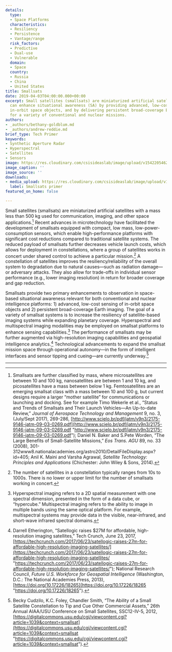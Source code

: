 ```yaml
---
details:
  type:
  - Space Platforms
  characteristics:
  - Resiliency
  - Persistence
  - Vantage/range
  risk_factors:
  - Predictive
  - Dual-use
  - Vulnerable
  domain:
  - Space
  country:
  - Russia
  - China
  - United States
title: Smallsats
date: 2019-04-03T04:00:00.000+00:00
excerpt: Small satellites (smallsats) are miniaturized artificial satellites that
  can enhance situational awareness (SA) by providing advanced, low-cost sensing of
  in-orbit space objects, and by delivering persistent broad-coverage Earth imaging
  for a variety of conventional and nuclear missions.
authors:
- _authors/bethany-goldblum.md
- _authors/andrew-reddie.md
brief_type: Tech Primer
keywords:
- Synthetic Aperture Radar
- Hyperspectral
- Satellites
- Sensors
image: https://res.cloudinary.com/csisideaslab/image/upload/v1542205462/on-the-radar/header-sample.jpg
image_caption: ''
image_source: ''
downloads:
- media_upload: https://res.cloudinary.com/csisideaslab/image/upload/v1562865065/on-the-radar/Smallsats%20Final%20Primer%20Formatted%2007-02-29.pdf
  label: Smallsats primer
featured_on_home: false

---
```

Small satellites (smallsats) are miniaturized artificial satellites with a mass less than 500 kg used for communication, imaging, and other space applications.[^1] Recent advances in microtechnology have facilitated the development of smallsats equipped with compact, low mass, low-power-consumption sensors, which enable high-performance platforms with significant cost reductions compared to traditional satellite systems. The reduced payload of smallsats further decreases vehicle launch costs, which allows for deployment in constellations, where a group of satellites works in concert under shared control to achieve a particular mission.[^2] A constellation of satellites improves the <define>resiliency/reliability</define> of the overall system to degradation due to natural causes—such as radiation damage—or adversary attacks. They also allow for trade-offs in individual sensor performance (e.g., lower imaging resolution) in return for broader coverage and gap reduction.

Smallsats provide two primary enhancements to observation in space-based situational awareness relevant for both conventional and nuclear intelligence platforms: 1) advanced, low-cost sensing of in-orbit space objects and 2) persistent broad-coverage Earth imaging. The goal of a variety of smallsat systems is to increase the resiliency of satellite-based imaging systems while expanding planetary coverage. Hyperspectral and multispectral imaging modalities may be employed on smallsat platforms to enhance sensing capabilities.[^3] The performance of smallsats may be further augmented via high-resolution imaging capabilities and geospatial intelligence analytics.[^4] Technological advancements to expand the smallsat mission space through operational autonomy—in the form of intelligent interfaces and sensor tipping and cueing—are currently underway.[^5]

***

[^1]: Smallsats are further classified by mass, where microsatellites are between 10 and 100 kg, nanosatellites are between 1 and 10 kg, and picosatellites have a mass between below 1 kg. Femtosatellites are an emerging smallsat class with a mass between 10 and 100 g, but current designs require a larger “mother satellite” for communications or launching and docking. See for example Timo Wekerle et al., “Status and Trends of Smallsats and Their Launch Vehicles—An Up-to-date Review,” _Journal of Aerospace Technology and Management_ 9, no. 3, (July/Sept 2017), 269-286, [http://www.scielo.br/pdf/jatm/v9n3/2175-9146-jatm-09-03-0269.pdf](http://www.scielo.br/pdf/jatm/v9n3/2175-9146-jatm-09-03-0269.pdf "http://www.scielo.br/pdf/jatm/v9n3/2175-9146-jatm-09-03-0269.pdf"); Daniel N. Baker and S.Pete Worden, “The Large Benefits of Small-Satellite Missions,” _Eos Trans. AGU_ 89, no. 33 (2008), 301-312www8.nationalacademies.org/astro2010/DetailFileDisplay.aspx?id=405; Anil K. Maini and Varsha Agrawal, _Satellite Technology: Principles and Applications_ (Chichester: John Wiley & Sons, 2014).

[^2]: The number of satellites in a constellation typically ranges from 10s to 1000s. There is no lower or upper limit for the number of smallsats working in concert.

[^3]: Hyperspectral imaging refers to a 2D spatial measurement with one spectral dimension, presented in the form of a data cube, or “hypercube.” Multispectral imaging refers to the ability to image in multiple bands using the same optical platform. For example, multispectral systems may provide data in the visible, near-infrared, and short-wave infrared spectral domains.

[^4]: Darrell Etherington, “Satellogic raises $27M for affordable, high-resolution imaging satellites,” Tech Crunch, June 23, 2017, [https://techcrunch.com/2017/06/23/satellogic-raises-27m-for-affordable-high-resolution-imaging-satellites/](https://techcrunch.com/2017/06/23/satellogic-raises-27m-for-affordable-high-resolution-imaging-satellites/ "https://techcrunch.com/2017/06/23/satellogic-raises-27m-for-affordable-high-resolution-imaging-satellites/"); National Research Council, _Future U.S. Workforce for Geospatial Intelligence_ (Washington, D.C.: The National Academies Press, 2013), [https://doi.org/10.17226/18265](https://doi.org/10.17226/18265 "https://doi.org/10.17226/18265").

[^5]: Becky Cudzilo, K.C. Foley, Chandler Smith, “The Ability of a Small Satellite Constellation to Tip and Cue Other Commercial Assets,” 26th Annual AIAA/USU Conference on Small Satellites, SSC12-IV-5, 2012, [https://digitalcommons.usu.edu/cgi/viewcontent.cgi?article=1039&context=smallsat](https://digitalcommons.usu.edu/cgi/viewcontent.cgi?article=1039&context=smallsat "https://digitalcommons.usu.edu/cgi/viewcontent.cgi?article=1039&context=smallsat").
